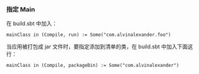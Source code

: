 ### 指定 Main
在 build.sbt 中加入：

	mainClass in (Compile, run) := Some("com.alvinalexander.foo")

当应用被打包成 jar 文件时，要指定添加到清单的类，在 build.sbt 中加入下面这行：

	mainClass in (Compile, packageBin) := Some("com.alvinalexander")